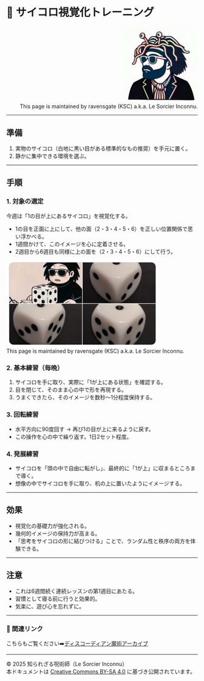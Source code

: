 # 🎲 サイコロ視覚化トレーニング  

<div align="right">
<img src="ksc5.png" width="200"><br>
This page is maintained by ravensgate (KSC) a.k.a. Le Sorcier Inconnu.</vr><br>
</div>

---

## 準備
1. 実物のサイコロ（白地に黒い目がある標準的なもの推奨）を手元に置く。  
2. 静かに集中できる環境を選ぶ。  

---

## 手順

### 1. 対象の選定  
今週は「1の目が上にあるサイコロ」を視覚化する。  
- 1の目を正面に上にして、他の面（2・3・4・5・6）を正しい位置関係で思い浮かべる。  
- 1週間かけて、このイメージを心に定着させる。  
- 2週目から6週目も同様に上の面を（2・3・4・5・6）にして行う。  

<div align="left">
<img src="dice1.png" width="400"><br>
This page is maintained by ravensgate (KSC) a.k.a. Le Sorcier Inconnu.</vr><br>
</div>

### 2. 基本練習（毎晩）  
1. サイコロを手に取り、実際に「1が上にある状態」を確認する。  
2. 目を閉じて、そのまま心の中で形を再現する。  
3. うまくできたら、そのイメージを数秒〜1分程度保持する。  

### 3. 回転練習  
- 水平方向に90度回す → 再び1の目が上に来るように戻す。  
- この操作を心の中で繰り返す。1日2セット程度。  

### 4. 発展練習  
- サイコロを「頭の中で自由に転がし」、最終的に「1が上」に収まるところまで導く。  
- 想像の中でサイコロを手に取り、机の上に置いたようにイメージする。  

---

## 効果
- 視覚化の基礎力が強化される。  
- 幾何的イメージの保持力が高まる。  
- 「思考をサイコロの形に結びつける」ことで、ランダム性と秩序の両方を体験できる。  

---

## 注意
- これは6週間続く連続レッスンの第1週目にあたる。  
- 習慣として寝る前に行うと効果的。  
- 気楽に、遊び心を忘れずに。  

---

### 📎 関連リンク

こちらもご覧ください➡️[ディスコーディアン魔術アーカイブ](https://github.com/ravensgate-tux/Discordianism_ksc/blob/main/README.md)

---

© 2025 知られざる呪術師（Le Sorcier Inconnu）  
本ドキュメントは [Creative Commons BY-SA 4.0](https://creativecommons.org/licenses/by-sa/4.0/deed.ja) に基づき公開されています。
